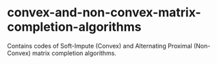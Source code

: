 # convex-and-non-convex-matrix-completion-algorithms
Contains codes of Soft-Impute (Convex) and Alternating Proximal (Non-Convex) matrix completion algorithms.
